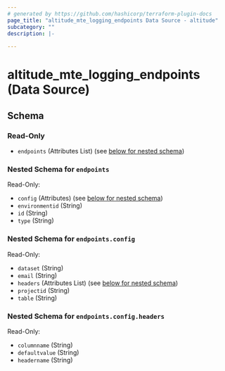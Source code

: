 ```yaml
---
# generated by https://github.com/hashicorp/terraform-plugin-docs
page_title: "altitude_mte_logging_endpoints Data Source - altitude"
subcategory: ""
description: |-
  
---
```


# altitude_mte_logging_endpoints (Data Source)





<!-- schema generated by tfplugindocs -->
## Schema

### Read-Only

- `endpoints` (Attributes List) (see [below for nested schema](#nestedatt--endpoints))

<a id="nestedatt--endpoints"></a>
### Nested Schema for `endpoints`

Read-Only:

- `config` (Attributes) (see [below for nested schema](#nestedatt--endpoints--config))
- `environmentid` (String)
- `id` (String)
- `type` (String)

<a id="nestedatt--endpoints--config"></a>
### Nested Schema for `endpoints.config`

Read-Only:

- `dataset` (String)
- `email` (String)
- `headers` (Attributes List) (see [below for nested schema](#nestedatt--endpoints--config--headers))
- `projectid` (String)
- `table` (String)

<a id="nestedatt--endpoints--config--headers"></a>
### Nested Schema for `endpoints.config.headers`

Read-Only:

- `columnname` (String)
- `defaultvalue` (String)
- `headername` (String)
